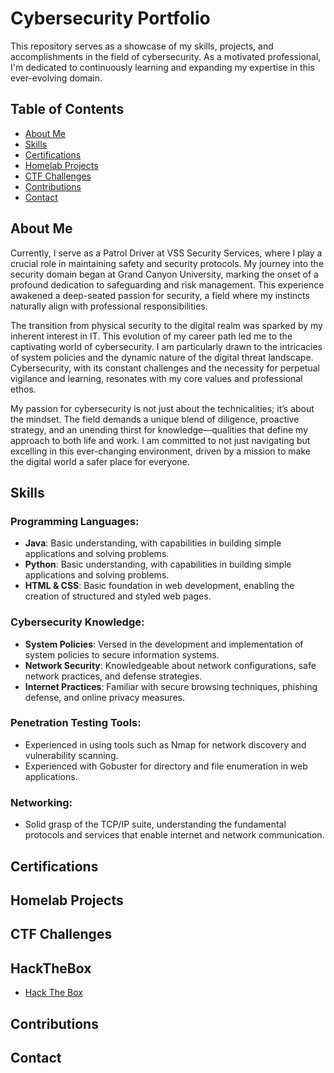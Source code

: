 # Cybersecurity Portfolio

This repository serves as a showcase of my skills, projects, and accomplishments in the field of cybersecurity. As a motivated professional, I'm dedicated to continuously learning and expanding my expertise in this ever-evolving domain.

## Table of Contents

- [About Me](#about-me)
- [Skills](#skills)
- [Certifications](#certifications)
- [Homelab Projects](#homelab-projects)
- [CTF Challenges](#ctf-challenges)
- [Contributions](#contributions)
- [Contact](#contact)

## About Me

Currently, I serve as a Patrol Driver at VSS Security Services, where I play a crucial role in maintaining safety and security protocols. My journey into the security domain began at Grand Canyon University, marking the onset of a profound dedication to safeguarding and risk management. This experience awakened a deep-seated passion for security, a field where my instincts naturally align with professional responsibilities.

The transition from physical security to the digital realm was sparked by my inherent interest in IT. This evolution of my career path led me to the captivating world of cybersecurity. I am particularly drawn to the intricacies of system policies and the dynamic nature of the digital threat landscape. Cybersecurity, with its constant challenges and the necessity for perpetual vigilance and learning, resonates with my core values and professional ethos.

My passion for cybersecurity is not just about the technicalities; it’s about the mindset. The field demands a unique blend of diligence, proactive strategy, and an unending thirst for knowledge—qualities that define my approach to both life and work. I am committed to not just navigating but excelling in this ever-changing environment, driven by a mission to make the digital world a safer place for everyone.

## Skills

### Programming Languages:
- **Java**: Basic understanding, with capabilities in building simple applications and solving problems.
- **Python**: Basic understanding, with capabilities in building simple applications and solving problems.
- **HTML & CSS**: Basic foundation in web development, enabling the creation of structured and styled web pages.

### Cybersecurity Knowledge:
- **System Policies**: Versed in the development and implementation of system policies to secure information systems.
- **Network Security**: Knowledgeable about network configurations, safe network practices, and defense strategies.
- **Internet Practices**: Familiar with secure browsing techniques, phishing defense, and online privacy measures.

### Penetration Testing Tools:
- Experienced in using tools such as Nmap for network discovery and vulnerability scanning.
- Experienced with Gobuster for directory and file enumeration in web applications.

### Networking:
- Solid grasp of the TCP/IP suite, understanding the fundamental protocols and services that enable internet and network communication.

## Certifications


## Homelab Projects


## CTF Challenges

## HackTheBox
- [Hack The Box](https://github.com/AthensHarward/Hack-The-Box)


## Contributions


## Contact


